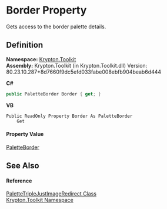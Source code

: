 # Border Property


Gets access to the border palette details.



## Definition
**Namespace:** <a href="79d2eac2-21f4-54ff-7552-b20c33c30600.md">Krypton.Toolkit</a>  
**Assembly:** Krypton.Toolkit (in Krypton.Toolkit.dll) Version: 80.23.10.287+8d7660f9dc5efd033fabe008ebfb904beab6d444

**C#**
``` C#
public PaletteBorder Border { get; }
```
**VB**
``` VB
Public ReadOnly Property Border As PaletteBorder
	Get
```



#### Property Value
<a href="58309837-6402-8fdf-d9e1-eeab3ebd89bb.md">PaletteBorder</a>

## See Also


#### Reference
<a href="4437c43a-4e08-923b-c71a-42c44e047133.md">PaletteTripleJustImageRedirect Class</a>  
<a href="79d2eac2-21f4-54ff-7552-b20c33c30600.md">Krypton.Toolkit Namespace</a>  
